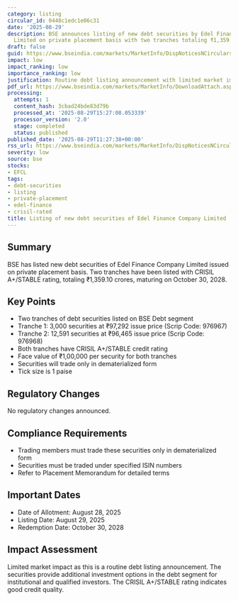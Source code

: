 ```yaml
---
category: listing
circular_id: 0448c1edc1e06c31
date: '2025-08-29'
description: BSE announces listing of new debt securities by Edel Finance Company
  Limited on private placement basis with two tranches totaling ₹1,359.10 crores.
draft: false
guid: https://www.bseindia.com/markets/MarketInfo/DispNoticesNCirculars.aspx?Noticeid={453A8746-EED1-4DD4-80AA-34F7BCF53558}&noticeno=20250829-27&dt=08/29/2025&icount=27&totcount=55&flag=0
impact: low
impact_ranking: low
importance_ranking: low
justification: Routine debt listing announcement with limited market impact
pdf_url: https://www.bseindia.com/markets/MarketInfo/DownloadAttach.aspx?id=20250829-27&attachedId=
processing:
  attempts: 1
  content_hash: 3cbad24bde83d79b
  processed_at: '2025-08-29T15:27:08.053339'
  processor_version: '2.0'
  stage: completed
  status: published
published_date: '2025-08-29T11:27:38+00:00'
rss_url: https://www.bseindia.com/markets/MarketInfo/DispNoticesNCirculars.aspx?Noticeid={453A8746-EED1-4DD4-80AA-34F7BCF53558}&noticeno=20250829-27&dt=08/29/2025&icount=27&totcount=55&flag=0
severity: low
source: bse
stocks:
- EFCL
tags:
- debt-securities
- listing
- private-placement
- edel-finance
- crisil-rated
title: Listing of new debt securities of Edel Finance Company Limited
---
```


## Summary

BSE has listed new debt securities of Edel Finance Company Limited issued on private placement basis. Two tranches have been listed with CRISIL A+/STABLE rating, totaling ₹1,359.10 crores, maturing on October 30, 2028.

## Key Points

- Two tranches of debt securities listed on BSE Debt segment
- Tranche 1: 3,000 securities at ₹97,292 issue price (Scrip Code: 976967)
- Tranche 2: 12,591 securities at ₹96,465 issue price (Scrip Code: 976968)
- Both tranches have CRISIL A+/STABLE credit rating
- Face value of ₹1,00,000 per security for both tranches
- Securities will trade only in dematerialized form
- Tick size is 1 paise

## Regulatory Changes

No regulatory changes announced.

## Compliance Requirements

- Trading members must trade these securities only in dematerialized form
- Securities must be traded under specified ISIN numbers
- Refer to Placement Memorandum for detailed terms

## Important Dates

- Date of Allotment: August 28, 2025
- Listing Date: August 29, 2025
- Redemption Date: October 30, 2028

## Impact Assessment

Limited market impact as this is a routine debt listing announcement. The securities provide additional investment options in the debt segment for institutional and qualified investors. The CRISIL A+/STABLE rating indicates good credit quality.